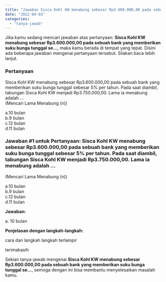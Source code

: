 ```yaml
---
title: "Jawaban Sisca Kohl KW menabung sebesar Rp3.600.000,00 pada sebuah bank yang memberikan suku bunga tunggal se..."
date: "2022-04-03"
categories: 
  - "tanya-jawab"
---
```


Jika kamu sedang mencari jawaban atas pertanyaan: **Sisca Kohl KW menabung sebesar Rp3.600.000,00 pada sebuah bank yang memberikan suku bunga tunggal se...**, maka kamu berada di tempat yang tepat. Disini ada beberapa jawaban mengenai pertanyaan tersebut. Silakan baca lebih lanjut.

### Pertanyaan

Sisca Kohl KW menabung sebesar Rp3.600.000,00 pada sebuah bank yang memberikan suku bunga tunggal sebesar 5% per tahun. Pada saat diambil, tabungan Sisca Kohl KW menjadi Rp3.750.000,00. Lama ia menabung adalah ...  
(Mencari Lama Menabung (n))  
  
a.10 bulan  
b.9 bulan  
c.12 bulan  
d.11 bulan

### Jawaban #1 untuk Pertanyaan: Sisca Kohl KW menabung sebesar Rp3.600.000,00 pada sebuah bank yang memberikan suku bunga tunggal sebesar 5% per tahun. Pada saat diambil, tabungan Sisca Kohl KW menjadi Rp3.750.000,00. Lama ia menabung adalah ...  
(Mencari Lama Menabung (n))  
  
a.10 bulan  
b.9 bulan  
c.12 bulan  
d.11 bulan

**Jawaban:**

a. 10 bulan

**Penjelasan dengan langkah-langkah:**

cara dan langkah langkah terlampir

terimakasih

Sekian tanya-jawab mengenai **Sisca Kohl KW menabung sebesar Rp3.600.000,00 pada sebuah bank yang memberikan suku bunga tunggal se...**, semoga dengan ini bisa membantu menyelesaikan masalah kamu.
